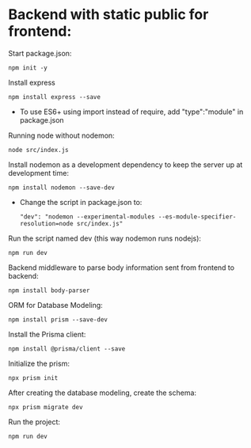# Backend with static public for frontend:

Start package.json:
```
npm init -y
```
Install express
```
npm install express --save
```
- To use ES6+ using import instead of require, add "type":"module" in package.json

Running node without nodemon:
```
node src/index.js
```
Install nodemon as a development dependency to keep the server up at development time:
```
npm install nodemon --save-dev
```
- Change the script in package.json to:
     ```
     "dev": "nodemon --experimental-modules --es-module-specifier-resolution=node src/index.js"
     ```
Run the script named dev (this way nodemon runs nodejs):
```
npm run dev
```
Backend middleware to parse body information sent from frontend to backend:
```
npm install body-parser
```
ORM for Database Modeling:
```
npm install prism --save-dev
```
Install the Prisma client:
```
npm install @prisma/client --save
```
Initialize the prism:
```
npx prism init
```
After creating the database modeling, create the schema:
```
npx prism migrate dev
```
Run the project:
```
npm run dev
```